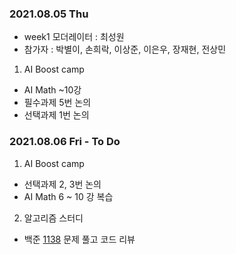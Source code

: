 ### 2021.08.05 Thu

- week1 모더레이터 : 최성원
- 참가자 : 박별이, 손희락, 이상준, 이은우, 장재현, 전상민



1. AI Boost camp
- AI Math ~10강
- 필수과제 5번 논의
- 선택과제 1번 논의



### 2021.08.06 Fri - To Do 


1. AI Boost camp
- 선택과제 2, 3번 논의
- AI Math 6 ~ 10 강 복습


2. 알고리즘 스터디
- 백준 [1138](https://www.acmicpc.net/problem/1138) 문제 풀고 코드 리뷰
